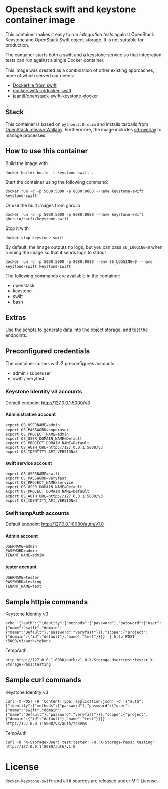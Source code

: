 # Openstack swift and keystone container image

This container makes it easy to run *integration tests* against OpenStack Keystone and OpenStack Swift object storage.
It is not suitable for production. 

The container starts both a swift and a keystone service so that integration
tests can run against a single Docker container.

This image was created as a combination of other existing approaches, none of which served our needs:
- [Dockerfile from swift](https://github.com/openstack/swift)
- [dockerswiftaio/docker-swift](https://github.com/NVIDIA/docker-swift)
- [jeantil/openstack-swift-keystone-docker](https://github.com/jeantil/openstack-swift-keystone-docker)

## Stack
This container is based on `python:3.8-slim` and installs tarballs from
[OpenStack release Wallaby](https://docs.openstack.org/wallaby/install/).
Furthermore, the image includes [s6-overlay](https://github.com/just-containers/s6-overlay)
to manage processes.

## How to use this container
Build the image with

    docker buildx build -t keystone-swift .

Start the container using the following command:

    docker run -d -p 5000:5000 -p 8080:8080 --name keystone-swift keystone-swift

Or use the built images from ghrc.io

    docker run -d -p 5000:5000 -p 8080:8080 --name keystone-swift ghcr.io/cscfi/keystone-swift

Stop it with

    docker stop keystone-swift

By default, the image outputs no logs, but you can pass `S6_LOGGING=0` when running the image so that it sends logs to stdout

    docker run -d -p 5000:5000 -p 8080:8080 --env S6_LOGGING=0 --name keystone-swift keystone-swift


The following commands are available in the container:
- openstack
- keystone
- swift
- bash

## Extras
Use the scripts to generate data into the object storage, and test the endpoints.

## Preconfigured credentials
The container comes with 2 preconfigures accounts:
- admin / superuser
- swift / veryfast

### Keystone Identity v3 accounts 
Default endpoint http://127.0.0.1:5000/v3

#### Administrative account

    export OS_USERNAME=admin
    export OS_PASSWORD=superuser
    export OS_PROJECT_NAME=admin
    export OS_USER_DOMAIN_NAME=Default
    export OS_PROJECT_DOMAIN_NAME=Default
    export OS_AUTH_URL=http://127.0.0.1:5000/v3
    export OS_IDENTITY_API_VERSION=3

#### swift service account

    export OS_USERNAME=swift
    export OS_PASSWORD=veryfast
    export OS_PROJECT_NAME=service
    export OS_USER_DOMAIN_NAME=Default
    export OS_PROJECT_DOMAIN_NAME=Default
    export OS_AUTH_URL=http://127.0.0.1:5000/v3
    export OS_IDENTITY_API_VERSION=3

### Swift tempAuth accounts

Default endpoint http://127.0.0.1:8080/auth/v1.0

#### Admin account

    USERNAME=admin
    PASSWORD=admin
    TENANT_NAME=admin

#### tester account

    USERNAME=tester
    PASSWORD=testing
    TENANT_NAME=test


## Sample httpie commands

Keystone Identity v3

    echo '{"auth":{"identity":{"methods":["password"],"password":{"user":{"name":"swift","domain":{"name":"Default"},"password":"veryfast"}}},"scope":{"project":{"domain":{"id":"default"},"name":"test"}}}}' | http POST :5000/v3/auth/tokens

TempAuth

    http http://127.0.0.1:8080/auth/v1.0 X-Storage-User:test:tester X-Storage-Pass:testing 

## Sample curl commands

Keystone Identity v3

    curl -X POST -H 'Content-Type: application/json' -d '{"auth":{"identity":{"methods":["password"],"password":{"user":{"name":"swift","domain":{"name":"Default"},"password":"veryfast"}}},"scope":{"project":{"domain":{"id":"default"},"name":"test"}}}}' http://127.0.0.1:5000/v3/auth/tokens

TempAuth

    curl -H 'X-Storage-User: test:tester' -H 'X-Storage-Pass: testing' http://127.0.0.1:8080/auth/v1.0

# License

`docker-keystone-swift` and all it sources are released under MIT License.
